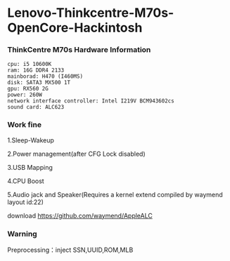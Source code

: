 # Lenovo-Thinkcentre-M70s-OpenCore-Hackintosh



### ThinkCentre M70s Hardware Information

```
cpu: i5 10600K
ram: 16G DDR4 2133
mainborad: H470 (I460MS)
disk: SATA3 MX500 1T
gpu: RX560 2G
power: 260W
network interface controller: Intel I219V BCM943602cs
sound card: ALC623
```



### Work fine

1.Sleep-Wakeup

2.Power management(after CFG Lock disabled)

3.USB Mapping

4.CPU Boost

5.Audio jack and Speaker(Requires a kernel extend compiled by waymend layout id:22) 

download https://github.com/waymend/AppleALC 

### Warning

Preprocessing：inject SSN,UUID,ROM,MLB